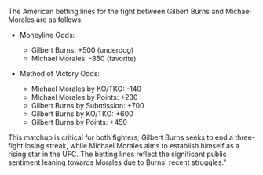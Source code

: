 The American betting lines for the fight between Gilbert Burns and Michael Morales are as follows:
- Moneyline Odds:
  - Gilbert Burns: +500 (underdog)
  - Michael Morales: -850 (favorite)

- Method of Victory Odds:
  - Michael Morales by KO/TKO: -140
  - Michael Morales by Points: +230
  - Gilbert Burns by Submission: +700
  - Gilbert Burns by KO/TKO: +600
  - Gilbert Burns by Points: +450

This matchup is critical for both fighters; Gilbert Burns seeks to end a three-fight losing streak, while Michael Morales aims to establish himself as a rising star in the UFC. The betting lines reflect the significant public sentiment leaning towards Morales due to Burns' recent struggles."